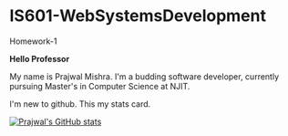 # IS601-WebSystemsDevelopment
 Homework-1

**Hello Professor**

My name is Prajwal Mishra. I'm a budding software developer, currently pursuing Master's in Computer Science at NJIT.

I'm new to github. This my stats card.

[![Prajwal's GitHub stats](https://github-readme-stats.vercel.app/api?username=mishraprajwal)](https://github.com/anuraghazra/github-readme-stats)